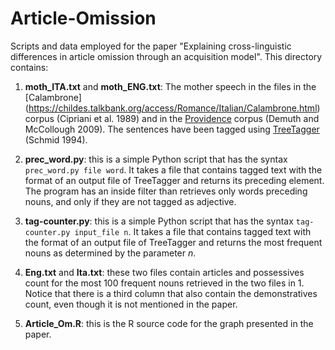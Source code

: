 # Article-Omission
Scripts and data employed for the paper "Explaining cross-linguistic differences in article omission through an acquisition model". This directory contains:

1. **moth\_ITA.txt** and **moth\_ENG.txt**: The mother speech in the files in the [Calambrone] (https://childes.talkbank.org/access/Romance/Italian/Calambrone.html) corpus (Cipriani et al. 1989) and in the [Providence](https://phonbank.talkbank.org/access/Eng-NA/Providence.html) corpus (Demuth and McCollough 2009). The sentences have been tagged using [TreeTagger](https://www.cis.uni-muenchen.de/~schmid/tools/TreeTagger/) (Schmid 1994).

2. **prec\_word.py**: this is a simple Python script that has the syntax ```prec_word.py file word```. It takes a file that contains tagged text with the format of an output file of TreeTagger and returns its preceding element. The program has an inside filter than retrieves only words preceding nouns, and only if they are not tagged as adjective.

3. **tag-counter.py**: this is a simple Python script that has the syntax ```tag-counter.py input_file n```. It takes a file that contains tagged text with the format of an output file of TreeTagger and returns the most frequent nouns as determined by the parameter *n*. 

5. **Eng.txt** and **Ita.txt**: these two files contain articles and possessives count for the most 100 frequent nouns retrieved in the two files in 1. Notice that there is a third column that also contain the demonstratives count, even though it is not mentioned in the paper.

5. **Article\_Om.R**: this is the R source code for the graph presented in the paper.


